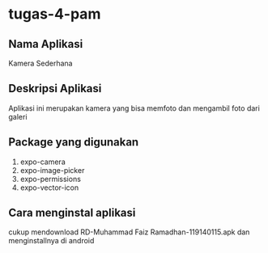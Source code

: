 # tugas-4-pam
## Nama Aplikasi

Kamera Sederhana

## Deskripsi Aplikasi

Aplikasi ini merupakan kamera yang bisa memfoto dan mengambil foto dari galeri

## Package yang digunakan

1. expo-camera
2. expo-image-picker
3. expo-permissions
4. expo-vector-icon

## Cara menginstal aplikasi

cukup mendownload RD-Muhammad Faiz Ramadhan-119140115.apk dan menginstallnya di android
